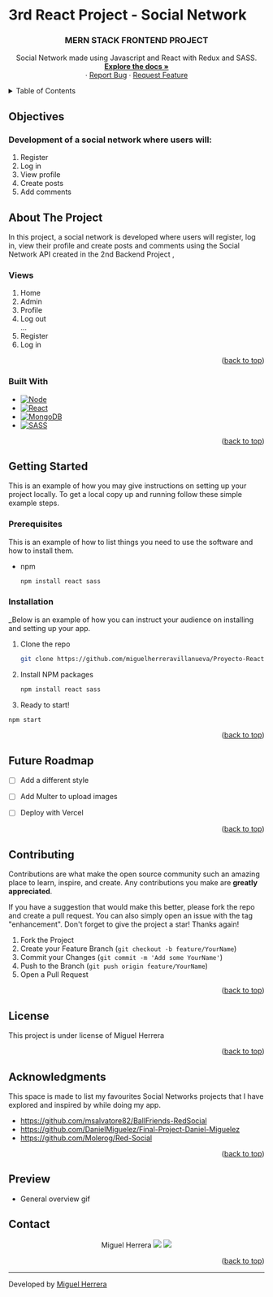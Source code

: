 # 3rd React Project - Social Network

 <h3 align="center">MERN STACK FRONTEND PROJECT</h3>

  <p align="center">
    Social Network made using Javascript and React with Redux and SASS.
    <br />
    <a href="https://github.com/miguelherreravillanueva/Proyecto-React.SocialNetwork"><strong>Explore the docs »</strong></a>
    <br />
    ·
    <a href="https://github.com/miguelherreravillanueva/Proyecto-React.SocialNetwork/issues">Report Bug</a>
    ·
    <a href="https://github.com/miguelherreravillanueva/Proyecto-React.SocialNetwork/issues">Request Feature</a>
  </p>
</div>



<!-- TABLE OF CONTENTS -->
<details>
  <summary>Table of Contents</summary>
  <ol>
        <li><a href="#objectives">Objectives</a></li>
    <li>
      <a href="#about-the-project">About The Project</a>
      <ul>
        <li><a href="#endpoints">Endpoints</a></li>
         <li><a href="#built-with">Built With</a></li>
      </ul>   
    </li>
    <li>
      <a href="#getting-started">Getting Started</a>
      <ul>
        <li><a href="#prerequisites">Prerequisites</a></li>
        <li><a href="#installation">Installation</a></li>
      </ul>
    </li>
    <li><a href="#future-roadmap">Future Roadmap</a></li>
    <li><a href="#contributing">Contributing</a></li>
    <li><a href="#license">License</a></li>
    <li><a href="#acknowledgments">Acknowledgments</a></li>
    <li><a href="#contact">Contact</a></li>
  </ol>
</details>

<!-- ABOUT THE OBJECTIVES -->
## Objectives
### Development of a social network where users will:
<objectives>
  <ol>
    <li>Register</li>
    <li>Log in</a></li>
    <li>View profile</a></li>
    <li>Create posts</a></li>
    <li>Add comments</a></li>
</ol>
</objectives>


<!-- ABOUT THE PROJECT -->
## About The Project

In this project, a social network is developed where users will register, log in, view their profile and create posts and comments using the Social Network API created in the 2nd Backend Project <a href="https://github.com/miguelherreravillanueva/Proyecto-Backend.Social_Network"></a>, 


### Views

<views>
 
  <ol>
    <li>Home</a></li>
    <li>Admin</a></li>
    <li>Profile</a></li>
    <li>Log out</a></li>
        ...
    <li>Register</a></li>
    <li>Log in</a></li>
  </ol>
</views>


<p align="right">(<a href="#readme-top">back to top</a>)</p>


### Built With

* [![Node][Node.JS]][Node.JS-url]
* [![React][React]][React-url]
* [![MongoDB][MongoDB]][MongoDB-url]
* [![SASS][SASS]][SASS-url]





<p align="right">(<a href="#readme-top">back to top</a>)</p>



<!-- GETTING STARTED -->
## Getting Started

This is an example of how you may give instructions on setting up your project locally.
To get a local copy up and running follow these simple example steps.

### Prerequisites

This is an example of how to list things you need to use the software and how to install them.
* npm
  ```sh
  npm install react sass
  ```

### Installation

_Below is an example of how you can instruct your audience on installing and setting up your app.

1. Clone the repo
   ```sh
   git clone https://github.com/miguelherreravillanueva/Proyecto-React.SocialNetwork
   ```
3. Install NPM packages
   ```sh
   npm install react sass
   ```
4. Ready to start!
  ```sh
  npm start
  ```


<p align="right">(<a href="#readme-top">back to top</a>)</p>


<!-- FUTURE -->
## Future Roadmap

- [ ] Add a different style
- [ ] Add Multer to upload images
- [ ] Deploy with Vercel



<p align="right">(<a href="#readme-top">back to top</a>)</p>



<!-- CONTRIBUTING -->
## Contributing

Contributions are what make the open source community such an amazing place to learn, inspire, and create. Any contributions you make are **greatly appreciated**.

If you have a suggestion that would make this better, please fork the repo and create a pull request. You can also simply open an issue with the tag "enhancement".
Don't forget to give the project a star! Thanks again!

1. Fork the Project
2. Create your Feature Branch (`git checkout -b feature/YourName`)
3. Commit your Changes (`git commit -m 'Add some YourName'`)
4. Push to the Branch (`git push origin feature/YourName`)
5. Open a Pull Request

<p align="right">(<a href="#readme-top">back to top</a>)</p>



<!-- LICENSE -->
## License

This project is under license of Miguel Herrera

<p align="right">(<a href="#readme-top">back to top</a>)</p>



<!-- ACKNOWLEDGMENTS -->
## Acknowledgments

This space is made to list my favourites Social Networks projects that I have explored and inspired by while doing my app.

* https://github.com/msalvatore82/BallFriends-RedSocial
* https://github.com/DanielMiguelez/Final-Project-Daniel-Miguelez
* https://github.com/Molerog/Red-Social

<p align="right">(<a href="#readme-top">back to top</a>)</p>



<!-- PREVIEW -->
## Preview 

- General overview gif

<!-- ![foto](./src/components/image/form.png) -->




<!-- CONTACT -->
## Contact 

  <p align="center">
Miguel Herrera
<a href = "mailto:mirkouda@gmail.com"><img src="https://img.shields.io/badge/-Gmail-%23333?style=for-the-badge&logo=gmail&logoColor=white" target="_blank"></a>
    <a href="https://www.linkedin.com/in/mherrevi/" target="_blank"><img src="https://img.shields.io/badge/-LinkedIn-%230077B5?style=for-the-badge&logo=linkedin&logoColor=white" target="_blank"></a> 
</p>
<p align="right">(<a href="#readme-top">back to top</a>)</p>

---

Developed by [Miguel Herrera](https://github.com/miguelherreravillanueva)



<!-- MARKDOWN LINKS & IMAGES -->
<!-- https://www.markdownguide.org/basic-syntax/#reference-style-links -->

[linkedin-shield]: https://img.shields.io/badge/-LinkedIn-black.svg?style=for-the-badge&logo=linkedin&colorB=555
[linkedin-url]: https://linkedin.com/in/sergiocano-dev
[product-screenshot]: images/screenshot.png
[Next.js]: https://img.shields.io/badge/next.js-000000?style=for-the-badge&logo=nextdotjs&logoColor=white
[Next-url]: https://nextjs.org/
[React.js]: https://img.shields.io/badge/React-20232A?style=for-the-badge&logo=react&logoColor=61DAFB
[React-url]: https://reactjs.org/
[Vue.js]: https://img.shields.io/badge/Vue.js-35495E?style=for-the-badge&logo=vuedotjs&logoColor=4FC08D
[Vue-url]: https://vuejs.org/
[Angular.io]: https://img.shields.io/badge/Angular-DD0031?style=for-the-badge&logo=angular&logoColor=white
[Angular-url]: https://angular.io/
[JWT]: https://img.shields.io/badge/JWT-black?style=for-the-badge&logo=JSON%20web%20tokens
[JWT-url]: https://jwt.io/
[Vercel]: https://img.shields.io/badge/vercel-%23000000.svg?style=for-the-badge&logo=vercel&logoColor=white
[Vercel-url]: https://vercel.com/
[MongoDB]: https://img.shields.io/badge/MongoDB-%234ea94b.svg?style=for-the-badge&logo=mongodb&logoColor=white
[MongoDB-url]: https://www.mongodb.com/es
[Express.js]: https://img.shields.io/badge/express.js-%23404d59.svg?style=for-the-badge&logo=express&logoColor=%2361DAFB
[Express.js-url]: https://expressjs.com/
[Node.JS]: https://img.shields.io/badge/node.js-6DA55F?style=for-the-badge&logo=node.js&logoColor=white
[Node.JS-url]: https://nodejs.org/en/
[SASS]: https://img.shields.io/badge/SASS-pink?style=for-the-badge&logo=SASS&logoColor=white
[SASS-url]: https://sass-lang.com/
[React]: https://img.shields.io/badge/React-219ebc?style=for-the-badge&logo=React&typoColor=fedcba&logoColor=white
[React-url]: https://es.reactjs.org/


[Postman]: https://img.shields.io/badge/Postman-FF6C37?style=for-the-badge&logo=postman&logoColor=white
[Postman-url]: https://www.postman.com/
